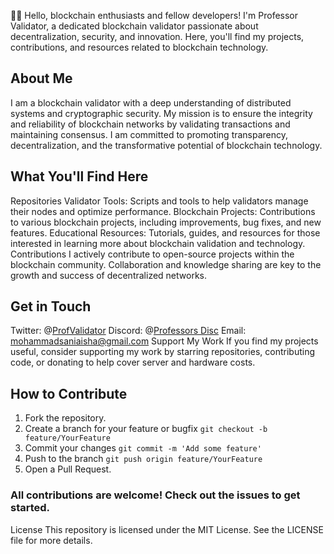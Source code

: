 👨‍🏫
Hello, blockchain enthusiasts and fellow developers! I'm Professor Validator, a dedicated blockchain validator passionate about decentralization, security, and innovation. Here, you'll find my projects, contributions, and resources related to blockchain technology.

## About Me
I am a blockchain validator with a deep understanding of distributed systems and cryptographic security. My mission is to ensure the integrity and reliability of blockchain networks by validating transactions and maintaining consensus. I am committed to promoting transparency, decentralization, and the transformative potential of blockchain technology.

## What You'll Find Here
Repositories
Validator Tools: Scripts and tools to help validators manage their nodes and optimize performance.
Blockchain Projects: Contributions to various blockchain projects, including improvements, bug fixes, and new features.
Educational Resources: Tutorials, guides, and resources for those interested in learning more about blockchain validation and technology.
Contributions
I actively contribute to open-source projects within the blockchain community. Collaboration and knowledge sharing are key to the growth and success of decentralized networks.

## Get in Touch
Twitter: @[ProfValidator](https://x.com/professorhash1)
Discord: @[Professors Disc](https://discord.com/users/846537815391338506)
Email: mohammadsaniaisha@gmail.com
Support My Work
If you find my projects useful, consider supporting my work by starring repositories, contributing code, or donating to help cover server and hardware costs.

## How to Contribute
1. Fork the repository.
2. Create a branch for your feature or bugfix
   ``` git checkout -b feature/YourFeature ```
4. Commit your changes 
   ``` git commit -m 'Add some feature' ```
6. Push to the branch 
   ``` git push origin feature/YourFeature ```
8. Open a Pull Request.

### All contributions are welcome! Check out the issues to get started.

License
This repository is licensed under the MIT License. See the LICENSE file for more details.
